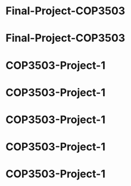 # Final-Project-COP3503
# Final-Project-COP3503
# COP3503-Project-1
# COP3503-Project-1
# COP3503-Project-1
# COP3503-Project-1
# COP3503-Project-1
